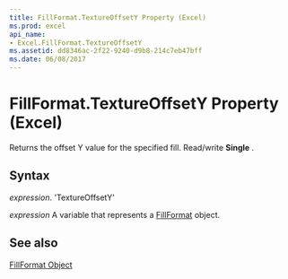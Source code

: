 ```yaml
---
title: FillFormat.TextureOffsetY Property (Excel)
ms.prod: excel
api_name:
- Excel.FillFormat.TextureOffsetY
ms.assetid: dd8346ac-2f22-9240-d9b8-214c7eb47bff
ms.date: 06/08/2017
---
```



# FillFormat.TextureOffsetY Property (Excel)

Returns the offset Y value for the specified fill. Read/write  **Single** .


## Syntax

 _expression_. 'TextureOffsetY'

 _expression_ A variable that represents a [FillFormat](./Excel.FillFormat.md) object.


## See also


[FillFormat Object](Excel.FillFormat.md)

